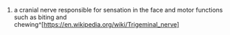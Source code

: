 1. a cranial nerve responsible for sensation in the face and motor functions such as biting and chewing^[https://en.wikipedia.org/wiki/Trigeminal_nerve]